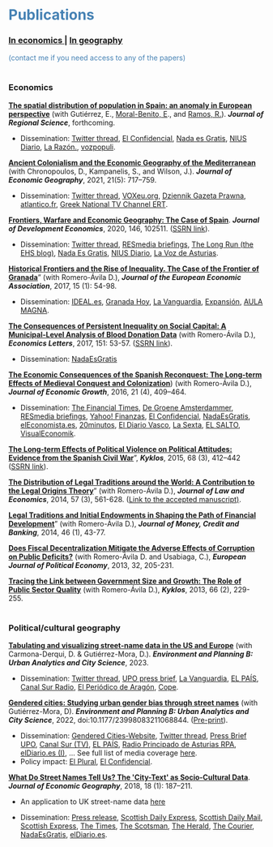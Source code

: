 # <span style="color:steelblue"> Publications </span> 
### <a href="#econ"> In economics </a>  | <a href="#cultgeo"> In geography </a>
<span style="color:steelblue"> (contact me if you need access to any of the papers) </span>
<br /> 
<br /> 
### <span style="color:steelblue"> <a id="econ">Economics</a> </span>

[**The spatial distribution of population in Spain: an anomaly in European perspective**](https://onlinelibrary.wiley.com/doi/full/10.1111/jors.12638) (with Gutiérrez, E., [Moral-Benito, E](https://moralbenito.weebly.com/)., and [Ramos, R.](http://www.robertoramosm.eu/)). ***Journal of Regional Science***, forthcoming. 

* Dissemination: [Twitter thread](https://twitter.com/OtoPeralias/status/1633040749150216192), [El Confidencial](https://www.elconfidencial.com/espana/2023-03-16/espana-vacia-no-estuvo-llena-excepcionalidad_3592855), [Nada es Gratis](https://nadaesgratis.es/admin/spain-is-different-la-anomalia-espanola-en-la-distribucion-espacial-de-la-poblacion), [NIUS Diario](https://www.niusdiario.es/sociedad/anomalia-europea-espana-vacia-origen-reconquista-causa-poblacion-baja-densidad_18_3006420026.html), [La Razón.](https://www.larazon.es/economia/20210110/6jbova3gyvbcxggjmzc3vhswai.html), [vozpopuli](https://www.vozpopuli.com/opinion/ciudad-quince-minutos-ya-existe.html).

[**Ancient Colonialism and the Economic Geography of the Mediterranean**](https://academic.oup.com/joeg/advance-article/doi/10.1093/jeg/lbaa028/6043095?guestAccessKey=5df7fe12-7201-488b-a282-a9b02ee0a328) (with Chronopoulos, D., Kampanelis, S., and Wilson, J.). ***Journal of Economic Geography***, 2021, 21(5): 717–759.

* Dissemination: [Twitter thread](https://twitter.com/OtoPeralias/status/1343498604972044291), [VOXeu.org](https://voxeu.org/article/economic-impact-ancient-colonisation), [Dziennik Gazeta Prawna](https://biznes.gazetaprawna.pl/artykuly/8079833,determinizm-w-historii-kolonizacja-wos.html), [atlantico.fr](https://atlantico.fr/article/decryptage/grecs-etrusques-pheniciens---quand-l-impact-de-colonisations-multimillenaires-se-revele-positif-aujourd-hui-pour-les-zones-concernees-daniel-oto-peralias), [Greek National TV Channel ERT](https://youtu.be/lAYjRQwB-F4).

[**Frontiers, Warfare and Economic Geography: The Case of Spain**](https://doi.org/10.1016/j.jdeveco.2020.102511). ***Journal of Development Economics***, 2020, 146, 102511. ([SSRN link](https://papers.ssrn.com/sol3/papers.cfm?abstract_id=2930860)).

* Dissemination: [Twitter thread](https://twitter.com/OtoPeralias/status/1270290096105938946), [RESmedia briefings](https://www.res.org.uk/resources-page/medieval-origins-of-spain--s-economic-geography.html), [The Long Run (the EHS blog)](https://ehsthelongrun.net/2018/05/22/medieval-origins-of-spains-economic-geography/), [Nada Es Gratis](https://nadaesgratis.es/admin/las-raices-historicas-de-los-patrones-de-poblamiento-en-espana), [NIUS Diario](https://www.niusdiario.es/sociedad/anomalia-europea-espana-vacia-origen-reconquista-causa-poblacion-baja-densidad_18_3006420026.html), [La Voz de Asturias](https://www.lavozdeasturias.es/noticia/asturias/2020/09/18/influyo-reconquista-densidad-poblacion-asturias/00031600450243951465609.htm).

[**Historical Frontiers and the Rise of Inequality. The Case of the Frontier of Granada**](https://doi.org/10.1093/jeea/jvw004)” (with Romero-Ávila D.), ***Journal of the European Economic Association***, 2017, 15 (1): 54-98.

* Dissemination: [IDEAL.es](https://www.ideal.es/granada/201702/16/estudio-dice-frontera-reino-20170216181445.html), [Granada Hoy](https://www.granadahoy.com/vivir/desigual-herencia-BReino-NazariB_0_1112588801.html), [La Vanguardia](https://www.lavanguardia.com/local/sevilla/20170216/4273534379/estudio-constata-frontera-reino-de-granada-genero-desigualdades-en-andalucia.html), [Expansión](https://drive.google.com/file/d/17oZomPe-HTcHzFBLk7JRmagiX4Oq5vSj/view?usp=sharing), [AULA MAGNA](https://www.aulamagna.com.es/analizan-los-efectos-de-la-frontera-de-granada/).

[**The Consequences of Persistent Inequality on Social Capital: A Municipal-Level Analysis of Blood Donation Data**](https://doi.org/10.1016/j.econlet.2016.11.037) (with Romero-Ávila D.), ***Economics Letters***, 2017, 151: 53-57. ([SSRN link](https://papers.ssrn.com/sol3/papers.cfm?abstract_id=2876530)).

* Dissemination: [NadaEsGratis](https://nadaesgratis.es/admin/desigualdad-y-capital-social)

[**The Economic Consequences of the Spanish Reconquest: The Long-term Effects of Medieval Conquest and Colonization**](https://link.springer.com/epdf/10.1007/s10887-016-9132-9?author_access_token=IS7RoBJm31_HDLgtHrAGHfe4RwlQNchNByi7wbcMAY4GJZuXH_mmfoR4foSqObl9AulgYLLhpDsZj6_1tt7NIV4B8u7cnpUacOjDCUS4P3nCleZ7RNQT9DJK5P0nD9eYk2MGSQ_AGObuSx2rt4E2jQ%3D%3D)) (with Romero-Ávila D.), ***Journal of Economic Growth***, 2016, 21 (4), 409–464.

* Dissemination: [The Financial Times](https://www.ft.com/content/a5d5cca8-ef6f-11e5-aff5-19b4e253664a#axzz43q3m2uSV), [De Groene Amsterdammer](https://www.groene.nl/artikel/de-grootgrondbezitters-houden-zuid-spanje-arm), [RESmedia briefings](https://www.res.org.uk/resources-page/deep-historical-roots-of-modern-inequality--how-the-reconquista-still--shapes-spain--s-economy.html), [Yahoo! Finanzas](https://es.finance.yahoo.com/noticias/la-reconquista-sur-mas-pobre-que-el-norte-105717775.html), [El Confidencial](https://www.elconfidencial.com/economia/2019-10-24/desigualdad-economica-espanola-reconquista-614_2295091/), [NadaEsGratis](https://nadaesgratis.es/fran-beltran/instituciones-desigualdad-y-desarrollo-economico-en-el-muy-largo-plazo-edicion-espanola), [elEconomista.es](https://www.eleconomista.es/espana/noticias/7675741/06/16/Un-estudio-de-la-UPO-establece-que-las-diferencias-provinciales-de-renta-en-Espana-provienen-de-la-Reconquista.html), [20minutos](https://www.20minutos.es/noticia/2786877/0/estudio-upo-establece-que-diferencias-provinciales-renta-espana-provienen-reconquista/), [El Diario Vasco](https://blogs.diariovasco.com/ekonomiaren-plaza/2017/03/07/las-diferencias-de-renta-entre-las-comunidades-autonomas-y-la-velocidad-de-la-reconquista/), [La Sexta](https://www.lasexta.com/noticias/nacional/elecciones-andalucia/economia-divide-dos-espanas-que-estan-andalucia-pueblos-mas-pobres_202206046299d0621d1a9700019dc7e4.html), [EL SALTO](https://www.elsaltodiario.com/analisis/juan-laborda-razones-historicas-actual-desigualdad-renta-espana), [VisualEconomik](https://www.youtube.com/watch?v=YBhBk0LeGKE&t=234s).

[**The Long-term Effects of Political Violence on Political Attitudes: Evidence from the Spanish Civil War**](https://doi.org/10.1111/kykl.12089)”, ***Kyklos***, 2015, 68 (3), 412–442 ([SSRN link](https://papers.ssrn.com/sol3/papers.cfm?abstract_id=2597118)).

[**The Distribution of Legal Traditions around the World: A Contribution to the Legal Origins Theory**](https://www.jstor.org/stable/10.1086/676556)” (with Romero-Ávila D.), ***Journal of Law and Economics***, 2014, 57 (3), 561-628. ([Link to the accepted manuscript)](https://research-repository.st-andrews.ac.uk/handle/10023/7408).

[**Legal Traditions and Initial Endowments in Shaping the Path of Financial Development**](https://onlinelibrary.wiley.com/doi/pdf/10.1111/jmcb.12097)” (with Romero-Ávila D.), ***Journal of Money, Credit and Banking***, 2014, 46 (1), 43-77.

[**Does Fiscal Decentralization Mitigate the Adverse Effects of Corruption on Public Deficits?**](https://doi.org/10.1016/j.ejpoleco.2013.07.005 "Persistent link using digital object identifier") (with Romero-Ávila D. and Usabiaga, C.), ***European Journal of Political Economy***, 2013, 32, 205-231.

[**Tracing the Link between Government Size and Growth: The Role of Public Sector Quality**](https://doi.org/10.1111/kykl.12019) (with Romero-Ávila D.), ***Kyklos***, 2013, 66 (2), 229-255.
<br /> 
<br /> 

### <span style="color:steelblue"> <a id="cultgeo">Political/cultural geography</a> </span>

[**Tabulating and visualizing street-name data in the US and Europe**](https://journals.sagepub.com/doi/10.1177/23998083231190711) (with Carmona-Derqui, D. & Gutiérrez-Mora, D.). ***Environment and Planning B: Urban Analytics and City Science***, 2023. 

* Dissemination: [Twitter thread](https://twitter.com/OtoPeralias/status/1618144217980895238), [UPO press brief](https://www.upo.es/upotec/contenidos/noticias/2023/feb/07/investigadores-de-la-upo-crean-un-portal-web-para-/), [La Vanguardia](https://www.lavanguardia.com/local/sevilla/20230203/8730695/investigadores-upo-crean-portal-web-visualizar-nombres-calles-espana-europa-eeuu.html), [EL PAÍS](https://elpais.com/tecnologia/2023-03-01/los-nombres-de-las-calles-nos-retratan-muchas-virgenes-santos-y-nobles-poca-ciencia-y-menos-mujeres-que-hombres.html), [Canal Sur Radio](https://youtu.be/_imh_ciU05g), [El Periódico de Aragón](https://www.elperiodicodearagon.com/aragon/2023/03/02/reflejado-aragon-callejero-espanol-europeo-83986293.html), [Cope](https://www.cope.es/actualidad/espana/noticias/mapa-interactivo-permite-ver-calle-cambiado-nombre-largo-historia-como-llamaba-20230302_2582303).

[**Gendered cities: Studying urban gender bias through street names**](https://doi.org/10.1177/23998083211068844) (with Gutiérrez-Mora, D). ***Environment and Planning B: Urban Analytics and City Science***, 2022, doi:10.1177/23998083211068844. ([Pre-print](https://osf.io/b9n4k/)).

* Dissemination: [Gendered Cities-Website](https://en.stnameslab.com/gendered-cities/), [Twitter thread](https://twitter.com/OtoPeralias/status/1368181433886535688), [Press Brief UPO](https://www.upo.es/diario/ciencia/2022/09/el-callejero-espanol-radiografiado-solo-un-127-de-las-calles-tiene-nombre-de-mujer/), [Canal Sur (TV)](https://youtu.be/lpULSbgtWjM), [EL PAÍS](https://elpais.com/ciencia/2021-06-30/el-machismo-esta-en-las-calles.html), [Radio Principado de Asturias RPA](https://youtu.be/SCiFa6zMKjU), [elDiario.es (I)](https://www.eldiario.es/andalucia/radiografia-callejero-espanol-12-7-calles-nombre-mujer_1_9543698.html), ... See full list of media coverage [here](https://en.stnameslab.com/media-coverage/).
* Policy impact: [El Plural](https://www.elplural.com/politica/espana/psoe-presentara-valencia-apuesta-urbanismo-genero-callejero-igualitario_309249102), [El Confidencial](https://www.elconfidencial.com/espana/2023-04-13/psoe-paridad-callejeros-programa-electoral_3610334/).

[**What Do Street Names Tell Us? The 'City-Text' as Socio-Cultural Data**](https://doi.org/10.1093/jeg/lbx030). ***Journal of Economic Geography***, 2018, 18 (1): 187–211.  

* An application to UK street-name data [here](https://papers.ssrn.com/sol3/papers.cfm?abstract_id=3063381)

* Dissemination: [Press release](https://news.st-andrews.ac.uk/archive/street-names-indicate-how-scottish-you-feel/), [Scottish Daily Express](https://www.express.co.uk/scotland/880107/Street-name-Scotland-research-academics), [Scottish Daily Mail](https://www.pressreader.com/uk/scottish-daily-mail/20171116/281874413697570), [Scottish Express](https://www.express.co.uk/scotland/880107/Street-name-Scotland-research-academics), [The Times](https://www.thetimes.co.uk/article/a-street-name-can-affect-how-scottish-you-feel-766knbjj8), [The Scotsman](https://www.scotsman.com/news/uk-news/research-finds-your-street-name-shows-how-scottish-you-feel-594770), [The Herald](https://www.heraldscotland.com/news/15662442.st-andrews-university-research-shows-british-street-names-make-residents-feel-less-scottish/), [The Courier](https://www.thecourier.co.uk/fp/news/local/fife/545546/british-street-names-influence-scottish-identity/), [NadaEsGratis](https://nadaesgratis.es/admin/que-nos-dicen-los-nombres-de-las-calles-y-por-que-es-interesante-para-las-ciencias-sociales), [elDiario.es](https://www.eldiario.es/economia/bbva-logro-llamar-calle-azul-vias-cambiaron-nombre-motivos-economicos_1_6151703.html).
